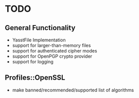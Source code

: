 # TODO

## General Functionality

* YasstFile Implementation
* support for larger-than-memory files
* support for authenticated cipher modes
* support for OpenPGP crypto provider
* support for logging

## Profiles::OpenSSL

* make banned/recommended/supported list of algorithms

